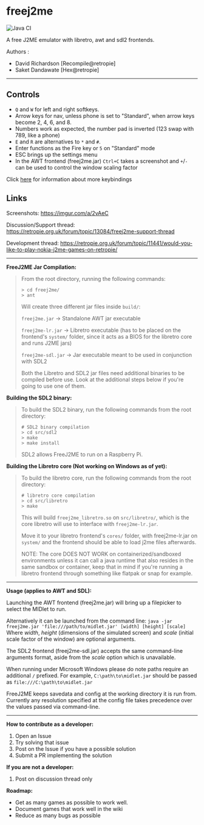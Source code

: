 # freej2me

![Java CI](https://github.com/hex007/freej2me/workflows/Java%20CI/badge.svg)

A free J2ME emulator with libretro, awt and sdl2 frontends.

Authors :
- David Richardson [Recompile@retropie]
- Saket Dandawate  [Hex@retropie]

---

## Controls

* `Q` and `W` for left and right softkeys.
* Arrow keys for nav, unless phone is set to "Standard", when arrow keys become 2, 4, 6, and 8.
* Numbers work as expected, the number pad is inverted (123 swap with 789, like a phone)
* `E` and `R` are alternatives to `*` and `#`.
* Enter functions as the Fire key or `5` on "Standard" mode
* ESC brings up the settings menu
* In the AWT frontend (freej2me.jar) `Ctrl+C` takes a screenshot and `+`/`-` can be used to control the window scaling factor

Click [here](KEYMAP.md) for information about more keybindings

## Links
Screenshots:
  https://imgur.com/a/2vAeC

Discussion/Support thread:
  https://retropie.org.uk/forum/topic/13084/freej2me-support-thread

Development thread:
  https://retropie.org.uk/forum/topic/11441/would-you-like-to-play-nokia-j2me-games-on-retropie/

----
**FreeJ2ME Jar Compilation:**

>From the root directory, running the following commands:
>```
> > cd freej2me/
> > ant
>```
> Will create three different jar files inside `build/`:
>
> `freej2me.jar` -> Standalone AWT jar executable
> 
> `freej2me-lr.jar` -> Libretro executable (has to be placed on the frontend's `system/` folder, since it acts as a BIOS for the libretro core and runs J2ME jars)
>
>`freej2me-sdl.jar` -> Jar executable meant to be used in conjunction with SDL2
>
>Both the Libretro and SDL2 jar files need additional binaries to be compiled before use. Look at the additional steps below if you're going to use one of them.

**Building the SDL2 binary:**
>
>To build the SDL2 binary, run the following commands from the root directory:
> ```
> # SDL2 binary compilation
> > cd src/sdl2
> > make
> > make install
> ```
>
> SDL2 allows FreeJ2ME to run on a Raspberry Pi.

**Building the Libretro core (Not working on Windows as of yet):**
>
>To build the libretro core, run the following commands from the root directory:
>```
># libretro core compilation
> > cd src/libretro
> > make
>```
>This will build `freej2me_libretro.so` on `src/libretro/`, which is the core libretro will use to interface with `freej2me-lr.jar`.
>
>Move it to your libretro frontend's `cores/` folder, with freej2me-lr.jar on `system/` and the frontend should be able to load j2me files afterwards.
>
>NOTE: The core DOES NOT WORK on containerized/sandboxed environments unless it can call a java runtime that also resides in the same sandbox or container, keep that in mind if you're running a libretro frontend through something like flatpak or snap for example.

----
**Usage (applies to AWT and SDL):**

Launching the AWT frontend (freej2me.jar) will bring up a filepicker to select the MIDlet to run.

Alternatively it can be launched from the command line: `java -jar freej2me.jar 'file:///path/to/midlet.jar' [width] [height] [scale]`
Where _width_, _height_ (dimensions of the simulated screen) and _scale_ (initial scale factor of the window) are optional arguments.

The SDL2 frontend (freej2me-sdl.jar) accepts the same command-line arguments format, aside from the _scale_ option which is unavailable.

When running under Microsoft Windows please do note paths require an additional `/` prefixed. For example, `C:\path\to\midlet.jar` should be passed as `file:///C:\path\to\midlet.jar`

FreeJ2ME keeps savedata and config at the working directory it is run from. Currently any resolution specified at the config file takes precedence over the values passed via command-line.

---
**How to contribute as a developer:**
  1) Open an Issue
  2) Try solving that issue
  3) Post on the Issue if you have a possible solution
  4) Submit a PR implementing the solution

**If you are not a developer:**
  1) Post on discussion thread only

**Roadmap:**
  - Get as many games as possible to work well.
  - Document games that work well in the wiki
  - Reduce as many bugs as possible
